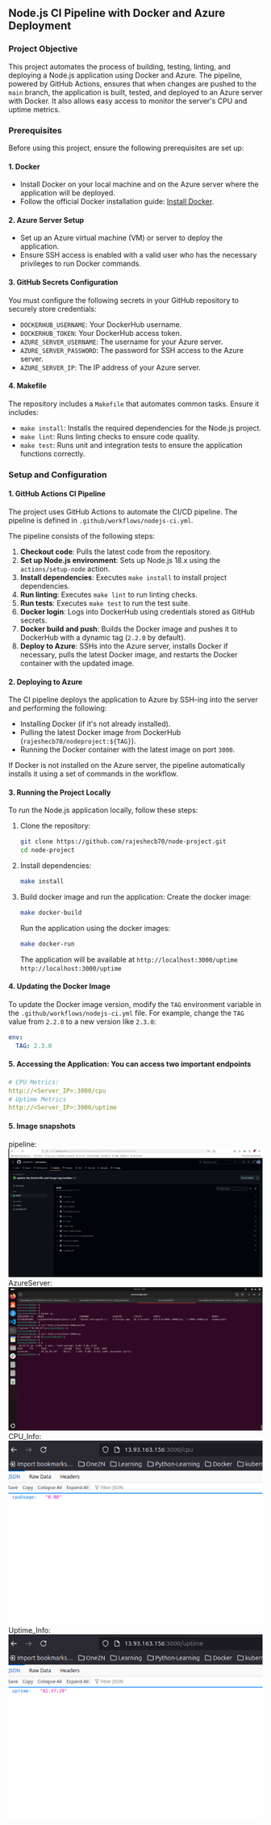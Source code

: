 ## Node.js CI Pipeline with Docker and Azure Deployment

### Project Objective

This project automates the process of building, testing, linting, and deploying a Node.js application using Docker and Azure. The pipeline, powered by GitHub Actions, ensures that when changes are pushed to the `main` branch, the application is built, tested, and deployed to an Azure server with Docker. It also allows easy access to monitor the server's CPU and uptime metrics.

### Prerequisites

Before using this project, ensure the following prerequisites are set up:

#### 1. **Docker**
   - Install Docker on your local machine and on the Azure server where the application will be deployed.
   - Follow the official Docker installation guide: [Install Docker](https://docs.docker.com/engine/install/ubuntu/).

#### 2. **Azure Server Setup**
   - Set up an Azure virtual machine (VM) or server to deploy the application.
   - Ensure SSH access is enabled with a valid user who has the necessary privileges to run Docker commands.

#### 3. **GitHub Secrets Configuration**
   You must configure the following secrets in your GitHub repository to securely store credentials:
   - `DOCKERHUB_USERNAME`: Your DockerHub username.
   - `DOCKERHUB_TOKEN`: Your DockerHub access token.
   - `AZURE_SERVER_USERNAME`: The username for your Azure server.
   - `AZURE_SERVER_PASSWORD`: The password for SSH access to the Azure server.
   - `AZURE_SERVER_IP`: The IP address of your Azure server.

#### 4. **Makefile**
   The repository includes a `Makefile` that automates common tasks. Ensure it includes:
   - `make install`: Installs the required dependencies for the Node.js project.
   - `make lint`: Runs linting checks to ensure code quality.
   - `make test`: Runs unit and integration tests to ensure the application functions correctly.

### Setup and Configuration

#### 1. **GitHub Actions CI Pipeline**
   The project uses GitHub Actions to automate the CI/CD pipeline. The pipeline is defined in `.github/workflows/nodejs-ci.yml`.

   The pipeline consists of the following steps:
   1. **Checkout code**: Pulls the latest code from the repository.
   2. **Set up Node.js environment**: Sets up Node.js 18.x using the `actions/setup-node` action.
   3. **Install dependencies**: Executes `make install` to install project dependencies.
   4. **Run linting**: Executes `make lint` to run linting checks.
   5. **Run tests**: Executes `make test` to run the test suite.
   6. **Docker login**: Logs into DockerHub using credentials stored as GitHub secrets.
   7. **Docker build and push**: Builds the Docker image and pushes it to DockerHub with a dynamic tag (`2.2.0` by default).
   8. **Deploy to Azure**: SSHs into the Azure server, installs Docker if necessary, pulls the latest Docker image, and restarts the Docker container with the updated image.

#### 2. **Deploying to Azure**
   The CI pipeline deploys the application to Azure by SSH-ing into the server and performing the following:
   - Installing Docker (if it's not already installed).
   - Pulling the latest Docker image from DockerHub (`rajeshecb70/nodeproject:${TAG}`).
   - Running the Docker container with the latest image on port `3000`.

   If Docker is not installed on the Azure server, the pipeline automatically installs it using a set of commands in the workflow.

#### 3. **Running the Project Locally**
   To run the Node.js application locally, follow these steps:

   1. Clone the repository:
      ```bash
      git clone https://github.com/rajeshecb70/node-project.git
      cd node-project
      ```

   2. Install dependencies:
      ```bash
      make install
      ```

   3. Build docker image and run the application:
      Create the docker image:
      ```bash
      make docker-build
      ```
      Run the application using the docker images:
      ```bash
      make docker-run
      ```
      The application will be available at `http://localhost:3000/uptime` `http://localhost:3000/uptime`

#### 4. **Updating the Docker Image**
   To update the Docker image version, modify the `TAG` environment variable in the `.github/workflows/nodejs-ci.yml` file. For example, change the `TAG` value from `2.2.0` to a new version like `2.3.0`:
   ```yaml
   env:
     TAG: 2.3.0
   ```
#### 5. **Accessing the Application: You can access two important endpoints**
```yaml
# CPU Metrics:
http://<Server_IP>:3000/cpu
# Uptime Metrics
http://<Server_IP>:3000/uptime
```
#### 5. **Image snapshots**
pipeline: ![Pipeline](snapshots/pipeline.png)
AzureServer: ![AzureServerApp](snapshots/app_run_on_azure_server.png)
CPU_Info: ![Pipeline](snapshots/CPU_info.png)
Uptime_Info: ![Pipeline](snapshots/uptime_info.png)
